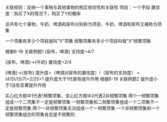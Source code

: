 关联规则：反映一个事物与其他事物的相互依存性和关联性
项目：一个字段
置信度：购买了X的情况下，购买了Y的概率

总共有七个事物，牛奶、啤酒和尿布分别称为项目，牛奶、啤酒和尿布又被称为项集

一个项集有多少个项目就叫"X"项集
频繁项集有多少个项目叫做"X"频繁项集

根据6-19 关联例题1
{尿布，啤酒}
支持度=4/7

{尿布，啤酒}->{牛奶}
置信度=2/4

{啤酒}->{尿布}
提升度=（啤酒对尿布的置信度）/（尿布的支持度）
     =(4/5)/(5/7)=2/25>1
提升度大于1代表有提升作用
根据6-19 关联例题2
提升度小于1没有显著提升作用

实心红方框中1代表1频繁项集，空心红方框中2代表2非频繁项集
两个一频繁项集组成一个二项集不一定是频繁项集
一频繁项集和二频繁项集组成一个二项集不一定是频繁项集
两个一非频繁项集无法组成一个一频繁项集
一个非频繁项集和一个频繁项集组合的项集肯定是不频繁的